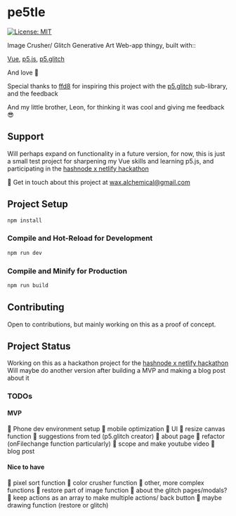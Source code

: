 # pe5tle
 [![License: MIT](https://img.shields.io/badge/License-MIT-yellow.svg)](https://opensource.org/licenses/MIT)

Image Crusher/ Glitch Generative Art Web-app thingy, built with::

[Vue](https://vuejs.org/), [p5.js](https://p5js.org/), [p5.glitch](https://p5.glitch.me/)

And love :black_heart:

Special thanks to [ffd8](https://github.com/ffd8) for inspiring this project with the [p5.glitch](https://p5.glitch.me/) sub-library, and the feedback

And my little brother, Leon, for thinking it was cool and giving me feedback :sunglasses:

## Support

Will perhaps expand on functionality in a future version, for now, this is just a small test project for sharpening my Vue skills and learning p5.js, and participating in the [hashnode x netlify hackathon](https://townhall.hashnode.com/netlify-hackathon)

:love_letter: Get in touch about this project at wax.alchemical@gmail.com

## Project Setup

```sh
npm install
```

### Compile and Hot-Reload for Development

```sh
npm run dev
```

### Compile and Minify for Production

```sh
npm run build
```

## Contributing

Open to contributions, but mainly working on this as a proof of concept.

## Project Status

Working on this as a hackathon project for the [hashnode x netlify hackathon](https://townhall.hashnode.com/netlify-hackathon)
Will maybe do another version after building a MVP and making a blog post about it

### TODOs

#### MVP

:black_heart: Phone dev environment setup
:black_heart: mobile optimization
:black_heart: UI
:black_heart: resize canvas function
:black_heart: suggestions from ted (p5.glitch creator)
:black_heart: about page
:black_heart: refactor (onFilechange function particularly)
:black_heart: scope and make youtube video
:black_heart: blog post

#### Nice to have

:black_heart: pixel sort function
:black_heart: color crusher function
:black_heart: other, more complex functions
:black_heart: restore part of image function
:black_heart: about the glitch pages/modals?
:black_heart: keep actions as an array to make multiple actions/ back button
:black_heart: maybe drawing function (restore or glitch)

